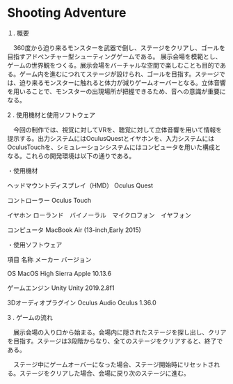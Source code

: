 # Shooting Adventure

１. 概要

　360度から迫り来るモンスターを武器で倒し、ステージをクリアし、ゴールを目指すアドベンチャー型シューティングゲームである。
 展示会場を模範とし、ゲームの世界観をつくる。展示会場をバーチャルな空間で楽しむことも目的である。ゲーム内を進むにつれてステージが設けられ、ゴールを目指す。ステージでは、迫り来るモンスターに触れると体力が減りゲームオーバーとなる。立体音響を用いることで、モンスターの出現場所が把握できるため、音への意識が重要になる。

2 . 使用機材と使用ソフトウェア

　今回の制作では、視覚に対してVRを、聴覚に対して立体音響を用いて情報を提示する。出力システムにはOculusQuestとイヤホンを、入力システムにはOculusTouchを、シミュレーションシステムにはコンピュータを用いた構成となる。これらの開発環境は以下の通りである。

・使用機材

ヘッドマウントディスプレイ（HMD）	Oculus Quest

コントローラー	Oculus Touch

イヤホン	ローランド　バイノーラル　マイクロフォン　イヤフォン

コンピュータ	MacBook Air (13-inch,Early 2015)

・使用ソフトウェア

項目	名称	メーカー	バージョン

OS	MacOS High Sierra	Apple	10.13.6

ゲームエンジン	Unity	Unity	2019.2.8f1

3Dオーディオプラグイン	Oculus Audio	Oculus	1.36.0

3 . ゲームの流れ

　展示会場の入り口から始まる。会場内に隠されたステージを探し出し、クリアを目指す。ステージは3段階からなり、全てのステージをクリアすると、終了である。
 
　ステージ中にゲームオーバーになった場合、ステージ開始時にリセットされる。ステージをクリアした場合、会場に戻り次のステージに進む。



